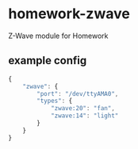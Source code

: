 # homework-zwave
Z-Wave module for Homework

## example config
```javascript
{
    "zwave": {
        "port": "/dev/ttyAMA0",
        "types": {
            "zwave:20": "fan",
            "zwave:14": "light"
        }
    }
}
```
